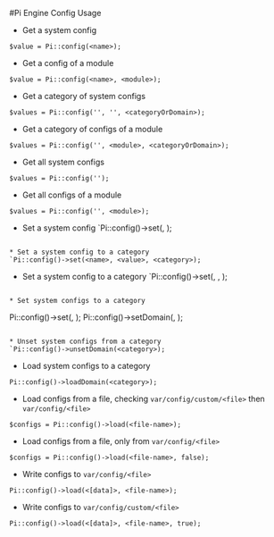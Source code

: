 
#Pi Engine Config Usage

* Get a system config
```
$value = Pi::config(<name>);
```

* Get a config of a module
```
$value = Pi::config(<name>, <module>);
```

* Get a category of system configs
```
$values = Pi::config('', '', <categoryOrDomain>);
```

* Get a category of configs of a module
```
$values = Pi::config('', <module>, <categoryOrDomain>);
```

* Get all system configs
```
$values = Pi::config('');
```

* Get all configs of a module
```
$values = Pi::config('', <module>);
```

* Set a system config
`Pi::config()->set(<name>, <value>);
```

* Set a system config to a category
`Pi::config()->set(<name>, <value>, <category>);
```

* Set a system config to a category
`Pi::config()->set(<name>, <value>, <category>);
```

* Set system configs to a category
```
Pi::config()->set(<configs>, <category>);
Pi::config()->setDomain(<configs>, <category>);
```

* Unset system configs from a category
`Pi::config()->unsetDomain(<category>);
```

* Load system configs to a category
```
Pi::config()->loadDomain(<category>);
```

* Load configs from a file, checking `var/config/custom/<file>` then `var/config/<file>`
```
$configs = Pi::config()->load(<file-name>);
```

* Load configs from a file, only from `var/config/<file>`
```
$configs = Pi::config()->load(<file-name>, false);
```

* Write configs to `var/config/<file>`
```
Pi::config()->load(<[data]>, <file-name>);
```

* Write configs to `var/config/custom/<file>`
```
Pi::config()->load(<[data]>, <file-name>, true);
```
